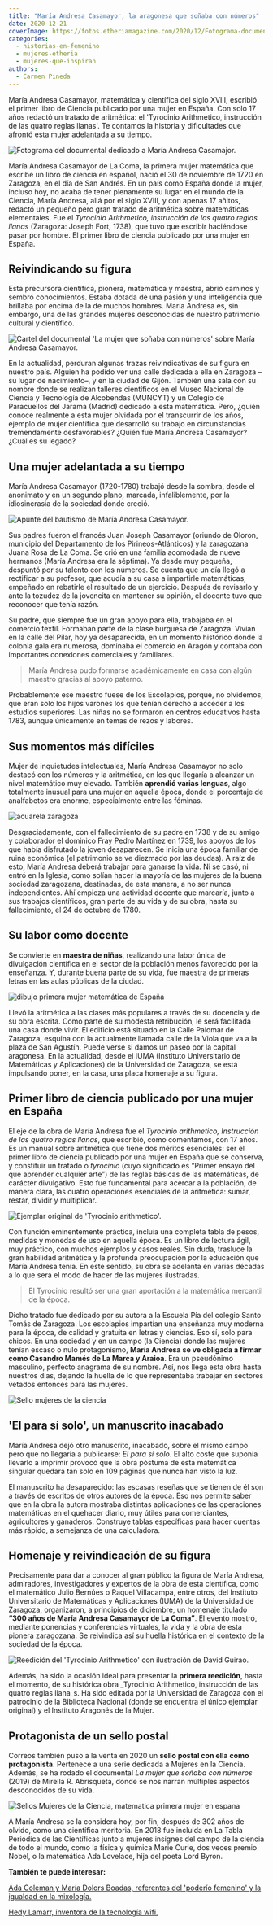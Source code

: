 ```yaml
---
title: "María Andresa Casamayor, la aragonesa que soñaba con números"
date: 2020-12-21
coverImage: https://fotos.etheriamagazine.com/2020/12/Fotograma-documental-maria-andresa-casamajor.jpg
categories: 
  - historias-en-femenino
  - mujeres-etheria
  - mujeres-que-inspiran
authors: 
  - Carmen Pineda
---
```


María Andresa Casamayor, matemática y científica del siglo XVIII, escribió el primer 
libro de Ciencia publicado por una mujer en España. Con solo 17 años redactó un tratado 
de aritmética: el 'Tyrocinio Arithmetico, instrucción de las quatro reglas llanas'. Te 
contamos la historia y dificultades que afrontó esta mujer adelantada a su tiempo. 

![Fotograma del documental dedicado a María Andresa Casamajor.](https://fotos.etheriamagazine.com/2020/12/Fotograma-documental-maria-andresa-casamajor.jpg "Fotograma del documental dedicado a María Andresa Casamajor. © Sintregua Comunicación")

María Andresa Casamayor de La Coma, la primera mujer matemática que escribe un libro de 
ciencia en español, nació el 30 de noviembre de 1720 en Zaragoza, en el día de San 
Andrés. En un país como España donde la mujer, incluso hoy, no acaba de tener plenamente 
su lugar en el mundo de la Ciencia, María Andresa, allá por el siglo XVIII, y con apenas 
17 añitos, redactó un pequeño pero gran tratado de aritmética sobre matemáticas 
elementales. Fue el _Tyrocinio Arithmetico, instrucción de las quatro reglas llanas_ 
(Zaragoza: Joseph Fort, 1738), que tuvo que escribir haciéndose pasar por hombre. El 
primer libro de ciencia publicado por una mujer en España. 

## Reivindicando su figura

Esta precursora científica, pionera, matemática y maestra, abrió caminos y sembró 
conocimientos. Estaba dotada de una pasión y una inteligencia que brillaba por encima de 
la de muchos hombres. María Andresa es, sin embargo, una de las grandes mujeres 
desconocidas de nuestro patrimonio cultural y científico. 

![Cartel del documental 'La mujer que soñaba con números' sobre María Andresa Casamayor.](https://fotos.etheriamagazine.com/2020/12/cartel-documental-maria-andresa-casamajor.jpg "Cartel del documental 'La mujer que soñaba con números' sobre María Andresa Casamayor. © Sintregua Comunicación")

En la actualidad, perduran algunas trazas reivindicativas de su figura en nuestro país. 
Alguien ha podido ver una calle dedicada a ella en Zaragoza –su lugar de nacimiento–, y 
en la ciudad de Gijón. También una sala con su nombre donde se realizan talleres 
científicos en el Museo Nacional de Ciencia y Tecnología de Alcobendas (MUNCYT) y un 
Colegio de Paracuellos del Jarama (Madrid) dedicado a esta matemática. Pero, ¿quién 
conoce realmente a esta mujer olvidada por el transcurrir de los años, ejemplo de mujer 
científica que desarrolló su trabajo en circunstancias tremendamente desfavorables? 
¿Quién fue María Andresa Casamayor? ¿Cuál es su legado? 

## Una mujer adelantada a su tiempo

María Andresa Casamayor (1720-1780) trabajó desde la sombra, desde el anonimato y en un 
segundo plano, marcada, infaliblemente, por la idiosincrasia de la sociedad donde 
creció. 

![Apunte del bautismo de María Andresa Casamayor.](https://fotos.etheriamagazine.com/2020/12/Apunte-del-bautismo-de-Maria-Andresa.jpg "Apunte del bautismo de María Andresa Casamayor. © Archivo de El Pilar")

Sus padres fueron el francés Juan Joseph Casamayor (oriundo de Oloron, municipio del 
Departamento de los Pirineos-Atlánticos) y la zaragozana Juana Rosa de La Coma. Se crió 
en una familia acomodada de nueve hermanos (María Andresa era la séptima). Ya desde muy 
pequeña, despuntó por su talento con los números. Se cuenta que un día llegó a 
rectificar a su profesor, que acudía a su casa a impartirle matemáticas, empeñado en 
rebatirle el resultado de un ejercicio. Después de revisarlo y ante la tozudez de la 
jovencita en mantener su opinión, el docente tuvo que reconocer que tenía razón. 

Su padre, que siempre fue un gran apoyo para ella, trabajaba en el comercio textil. 
Formaban parte de la clase burguesa de Zaragoza. Vivían en la calle del Pilar, hoy ya 
desaparecida, en un momento histórico donde la colonia gala era numerosa, dominaba el 
comercio en Aragón y contaba con importantes conexiones comerciales y familiares. 

> María Andresa pudo formarse académicamente en casa con algún maestro gracias al apoyo 
> paterno. 

Probablemente ese maestro fuese de los Escolapios, porque, no olvidemos, que eran solo 
los hijos varones los que tenían derecho a acceder a los estudios superiores. Las niñas 
no se formaron en centros educativos hasta 1783, aunque únicamente en temas de rezos y 
labores. 

## Sus momentos más difíciles

Mujer de inquietudes intelectuales, María Andresa Casamayor no solo destacó con los 
números y la aritmética, en los que llegaría a alcanzar un nivel matemático muy elevado. 
También **aprendió varias lenguas**, algo totalmente inusual para una mujer en aquella 
época, donde el porcentaje de analfabetos era enorme, especialmente entre las féminas. 

![acuarela zaragoza](https://fotos.etheriamagazine.com/2020/12/zaragoza-acuarela.jpg "En Zaragoza nació y vivió María Andresa Casamayor.")

Desgraciadamente, con el fallecimiento de su padre en 1738 y de su amigo y colaborador 
el dominico Fray Pedro Martínez en 1739, los apoyos de los que había disfrutado la joven 
desaparecen. Se inicia una época familiar de ruina económica (el patrimonio se ve 
diezmado por las deudas). A raíz de esto, María Andresa deberá trabajar para ganarse la 
vida. Ni se casó, ni entró en la Iglesia, como solían hacer la mayoría de las mujeres de 
la buena sociedad zaragozana, destinadas, de esta manera, a no ser nunca independientes. 
Ahí empieza una actividad docente que marcaría, junto a sus trabajos científicos, gran 
parte de su vida y de su obra, hasta su fallecimiento, el 24 de octubre de 1780. 

## Su labor como docente

Se convierte en **maestra de niñas**, realizando una labor única de divulgación 
científica en el sector de la población menos favorecido por la enseñanza. Y, durante 
buena parte de su vida, fue maestra de primeras letras en las aulas públicas de la 
ciudad. 

![dibujo primera mujer matemática de España](https://fotos.etheriamagazine.com/2020/12/dibujo-Primera-científica-española.jpg "Dibujo de María Andresa Casamayor. © Eulogia Merle")

Llevó la aritmética a las clases más populares a través de su docencia y de su obra 
escrita. Como parte de su modesta retribución, le será facilitada una casa donde vivir. 
El edificio está situado en la Calle Palomar de Zaragoza, esquina con la actualmente 
llamada calle de la Viola que va a la plaza de San Agustín. Puede verse si damos un 
paseo por la capital aragonesa. En la actualidad, desde el IUMA (Instituto Universitario 
de Matemáticas y Aplicaciones) de la Universidad de Zaragoza, se está impulsando poner, 
en la casa, una placa homenaje a su figura. 

## Primer libro de ciencia publicado por una mujer en España

El eje de la obra de María Andresa fue el _Tyrocinio arithmetico, Instrucción de las 
quatro reglas llanas_, que escribió, como comentamos, con 17 años. Es un manual sobre 
aritmética que tiene dos méritos esenciales: ser el primer libro de ciencia publicado 
por una mujer en España que se conserva, y constituir un tratado o _tyrocinio_ (cuyo 
significado es “Primer ensayo del que aprender cualquier arte”) de las reglas básicas de 
las matemáticas, de carácter divulgativo. Esto fue fundamental para acercar a la 
población, de manera clara, las cuatro operaciones esenciales de la aritmética: sumar, 
restar, dividir y multiplicar. 

![Ejemplar original de 'Tyrocinio arithmetico'.](https://fotos.etheriamagazine.com/2020/12/Tyrocinio-maria-andresa-casamajor.jpg "Ejemplar original de 'Tyrocinio arithmetico'. © Sintregua Comunicación")

Con función eminentemente práctica, incluía una completa tabla de pesos, medidas y 
monedas de uso en aquella época. Es un libro de lectura ágil, muy práctico, con muchos 
ejemplos y casos reales. Sin duda, trasluce la gran habilidad aritmética y la profunda 
preocupación por la educación que María Andresa tenía. En este sentido, su obra se 
adelanta en varias décadas a lo que será el modo de hacer de las mujeres ilustradas. 

> El Tyrocinio resultó ser una gran aportación a la matemática mercantil de la época. 

Dicho tratado fue dedicado por su autora a la Escuela Pía del colegio Santo Tomás de 
Zaragoza. Los escolapios impartían una enseñanza muy moderna para la época, de calidad y 
gratuita en letras y ciencias. Eso sí, solo para chicos. En una sociedad y en un campo 
(la Ciencia) donde las mujeres tenían escaso o nulo protagonismo, **María Andresa se ve 
obligada a firmar como Casandro Mamés de La Marca y Araioa**. Era un pseudónimo 
masculino, perfecto anagrama de su nombre. Así, nos llega esta obra hasta nuestros días, 
dejando la huella de lo que representaba trabajar en sectores vetados entonces para las 
mujeres. 

![Sello mujeres de la ciencia](https://fotos.etheriamagazine.com/2020/12/sello-maria-andresa-casamajor.jpg "Sello conmemorativo de María Andresa Casamayor.")

## 'El para sí solo', un manuscrito inacabado

María Andresa dejó otro manuscrito, inacabado, sobre el mismo campo pero que no llegaría 
a publicarse: _El para sí solo_. El alto coste que suponía llevarlo a imprimir provocó 
que la obra póstuma de esta matemática singular quedara tan solo en 109 páginas que 
nunca han visto la luz. 

El manuscrito ha desaparecido: las escasas reseñas que se tienen de él son a través de 
escritos de otros autores de la época. Eso nos permite saber que en la obra la autora 
mostraba distintas aplicaciones de las operaciones matemáticas en el quehacer diario, 
muy útiles para comerciantes, agricultores y ganaderos. Construye tablas específicas 
para hacer cuentas más rápido, a semejanza de una calculadora. 

## Homenaje y reivindicación de su figura

Precisamente para dar a conocer al gran público la figura de María Andresa, admiradores, 
investigadores y expertos de la obra de esta científica, como el matemático Julio 
Bernúes o Raquel Villacampa, entre otros, del Instituto Universitario de Matemáticas y 
Aplicaciones (IUMA) de la Universidad de Zaragoza, organizaron, a principios de 
diciembre, un homenaje titulado **“300 años de María Andresa Casamayor de La Coma”**. El 
evento mostró, mediante ponencias y conferencias virtuales, la vida y la obra de esta 
pionera zaragozana. Se reivindica así su huella histórica en el contexto de la sociedad 
de la época. 

![Reedición del 'Tyrocinio Arithmetico' con ilustración de David Guirao.](https://fotos.etheriamagazine.com/2020/12/reedición-Tyrocinio-Arithmetico.jpg "Reedición del 'Tyrocinio Arithmetico' con ilustración de David Guirao.")

Además, ha sido la ocasión ideal para presentar la **primera reedición**, hasta el 
momento, de su histórica obra _Tyrocinio Arithmetico, instrucción de las quatro reglas 
llana_s. Ha sido editada por la Universidad de Zaragoza con el patrocinio de la 
Biblioteca Nacional (donde se encuentra el único ejemplar original) y el Instituto 
Aragonés de la Mujer. 

## Protagonista de un sello postal

Correos también puso a la venta en 2020 un **sello postal con ella como protagonista**. 
Pertenece a una serie dedicada a Mujeres en la Ciencia. Además, se ha rodado el 
documental _La mujer que soñaba con números_ (2019) de Mirella R. Abrisqueta, donde se 
nos narran múltiples aspectos desconocidos de su vida. 

![Sellos Mujeres de la Ciencia, matematica primera mujer en espana](https://fotos.etheriamagazine.com/2020/12/sello-Maria-Andresa-Casamayor.jpg "Sello dedicado a María Andresa Casamayor dentro de la serie Mujeres de la Ciencia.")

A María Andresa se la considera hoy, por fin, después de 302 años de olvido, como una 
científica meritoria. En 2018 fue incluida en La Tabla Periódica de las Científicas 
junto a mujeres insignes del campo de la ciencia de todo el mundo, como la física y 
química Marie Curie, dos veces premio Nobel, o la matemática Ada Lovelace, hija del 
poeta Lord Byron. 

**También te puede interesar:** 

[Ada Coleman y María Dolors Boadas, referentes del 'poderío femenino' y la igualdad en 
la 
mixología.](https://etheriamagazine.com/2020/05/12/mujeres-de-la-cocteleria-ada-coleman-y-maria-dolors-boadas/) 

[Hedy Lamarr, inventora de la tecnología 
wifi.](https://etheriamagazine.com/2020/03/30/hedy-lamarr-extasis-inventora-wifi-modelo-actriz-espia-mujeres-etheria/)
